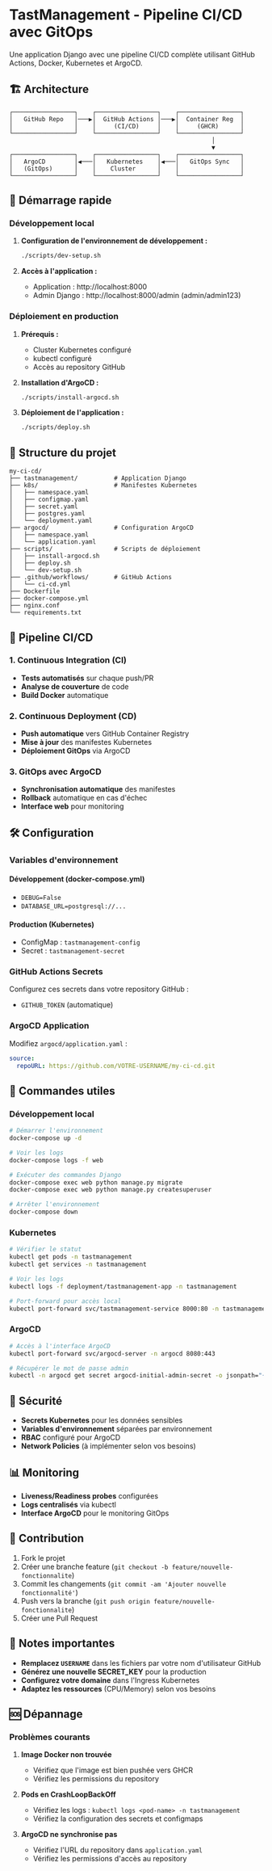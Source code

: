 # TastManagement - Pipeline CI/CD avec GitOps

Une application Django avec une pipeline CI/CD complète utilisant GitHub Actions, Docker, Kubernetes et ArgoCD.

## 🏗️ Architecture

```
┌─────────────────┐    ┌─────────────────┐    ┌─────────────────┐
│   GitHub Repo   │───▶│  GitHub Actions │───▶│  Container Reg  │
│                 │    │     (CI/CD)     │    │     (GHCR)      │
└─────────────────┘    └─────────────────┘    └─────────────────┘
                                                        │
                                                        ▼
┌─────────────────┐    ┌─────────────────┐    ┌─────────────────┐
│   ArgoCD        │◀───│   Kubernetes    │◀───│   GitOps Sync   │
│   (GitOps)      │    │    Cluster      │    │                 │
└─────────────────┘    └─────────────────┘    └─────────────────┘
```

## 🚀 Démarrage rapide

### Développement local

1. **Configuration de l'environnement de développement :**
   ```bash
   ./scripts/dev-setup.sh
   ```

2. **Accès à l'application :**
   - Application : http://localhost:8000
   - Admin Django : http://localhost:8000/admin (admin/admin123)

### Déploiement en production

1. **Prérequis :**
   - Cluster Kubernetes configuré
   - kubectl configuré
   - Accès au repository GitHub

2. **Installation d'ArgoCD :**
   ```bash
   ./scripts/install-argocd.sh
   ```

3. **Déploiement de l'application :**
   ```bash
   ./scripts/deploy.sh
   ```

## 📁 Structure du projet

```
my-ci-cd/
├── tastmanagement/          # Application Django
├── k8s/                     # Manifestes Kubernetes
│   ├── namespace.yaml
│   ├── configmap.yaml
│   ├── secret.yaml
│   ├── postgres.yaml
│   └── deployment.yaml
├── argocd/                  # Configuration ArgoCD
│   ├── namespace.yaml
│   └── application.yaml
├── scripts/                 # Scripts de déploiement
│   ├── install-argocd.sh
│   ├── deploy.sh
│   └── dev-setup.sh
├── .github/workflows/       # GitHub Actions
│   └── ci-cd.yml
├── Dockerfile
├── docker-compose.yml
├── nginx.conf
└── requirements.txt
```

## 🔄 Pipeline CI/CD

### 1. Continuous Integration (CI)
- **Tests automatisés** sur chaque push/PR
- **Analyse de couverture** de code
- **Build Docker** automatique

### 2. Continuous Deployment (CD)
- **Push automatique** vers GitHub Container Registry
- **Mise à jour** des manifestes Kubernetes
- **Déploiement GitOps** via ArgoCD

### 3. GitOps avec ArgoCD
- **Synchronisation automatique** des manifestes
- **Rollback** automatique en cas d'échec
- **Interface web** pour monitoring

## 🛠️ Configuration

### Variables d'environnement

#### Développement (docker-compose.yml)
- `DEBUG=False`
- `DATABASE_URL=postgresql://...`

#### Production (Kubernetes)
- ConfigMap : `tastmanagement-config`
- Secret : `tastmanagement-secret`

### GitHub Actions Secrets
Configurez ces secrets dans votre repository GitHub :
- `GITHUB_TOKEN` (automatique)

### ArgoCD Application
Modifiez `argocd/application.yaml` :
```yaml
source:
  repoURL: https://github.com/VOTRE-USERNAME/my-ci-cd.git
```

## 🔧 Commandes utiles

### Développement local
```bash
# Démarrer l'environnement
docker-compose up -d

# Voir les logs
docker-compose logs -f web

# Exécuter des commandes Django
docker-compose exec web python manage.py migrate
docker-compose exec web python manage.py createsuperuser

# Arrêter l'environnement
docker-compose down
```

### Kubernetes
```bash
# Vérifier le statut
kubectl get pods -n tastmanagement
kubectl get services -n tastmanagement

# Voir les logs
kubectl logs -f deployment/tastmanagement-app -n tastmanagement

# Port-forward pour accès local
kubectl port-forward svc/tastmanagement-service 8000:80 -n tastmanagement
```

### ArgoCD
```bash
# Accès à l'interface ArgoCD
kubectl port-forward svc/argocd-server -n argocd 8080:443

# Récupérer le mot de passe admin
kubectl -n argocd get secret argocd-initial-admin-secret -o jsonpath="{.data.password}" | base64 -d
```

## 🔐 Sécurité

- **Secrets Kubernetes** pour les données sensibles
- **Variables d'environnement** séparées par environnement
- **RBAC** configuré pour ArgoCD
- **Network Policies** (à implémenter selon vos besoins)

## 📊 Monitoring

- **Liveness/Readiness probes** configurées
- **Logs centralisés** via kubectl
- **Interface ArgoCD** pour le monitoring GitOps

## 🤝 Contribution

1. Fork le projet
2. Créer une branche feature (`git checkout -b feature/nouvelle-fonctionnalite`)
3. Commit les changements (`git commit -am 'Ajouter nouvelle fonctionnalité'`)
4. Push vers la branche (`git push origin feature/nouvelle-fonctionnalite`)
5. Créer une Pull Request

## 📝 Notes importantes

- **Remplacez `USERNAME`** dans les fichiers par votre nom d'utilisateur GitHub
- **Générez une nouvelle SECRET_KEY** pour la production
- **Configurez votre domaine** dans l'Ingress Kubernetes
- **Adaptez les ressources** (CPU/Memory) selon vos besoins

## 🆘 Dépannage

### Problèmes courants

1. **Image Docker non trouvée**
   - Vérifiez que l'image est bien pushée vers GHCR
   - Vérifiez les permissions du repository

2. **Pods en CrashLoopBackOff**
   - Vérifiez les logs : `kubectl logs <pod-name> -n tastmanagement`
   - Vérifiez la configuration des secrets et configmaps

3. **ArgoCD ne synchronise pas**
   - Vérifiez l'URL du repository dans `application.yaml`
   - Vérifiez les permissions d'accès au repository
